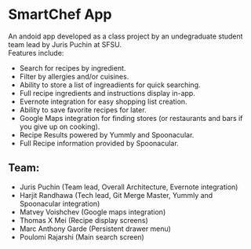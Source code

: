 # SmartChef App
An andoid app developed as a class project by an undegraduate student team lead by Juris Puchin at SFSU. <br/>
Features include:
* Search for recipes by ingredient.
* Filter by allergies and/or cuisines.
* Ability to store a list of ingreadients for quick searching.
* Full recipe ingredients and instructions display in-app.
* Evernote integration for easy shopping list creation.
* Ability to save favorite recipes for later.
* Google Maps integration for finding stores (or restaurants and bars if you give up on cooking).
* Recipe Results powered by Yummly and Spoonacular.
* Full Recipe information provided by Spoonacular.

## Team:

* Juris Puchin (Team lead, Overall Architecture, Evernote integration)
* Harjit Randhawa (Tech lead, Git Merge Master, Yummly and Spoonacular integration)
* Matvey Voishchev (Google maps integration)
* Thomas X Mei (Recipe display screens)
* Marc Anthony Garde (Persistent drawer menu)
* Poulomi Rajarshi (Main search screen)
